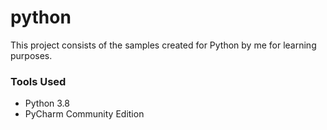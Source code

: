 # python

This project consists of the samples created for Python by me for learning purposes.


### Tools Used
- Python 3.8
- PyCharm Community Edition
